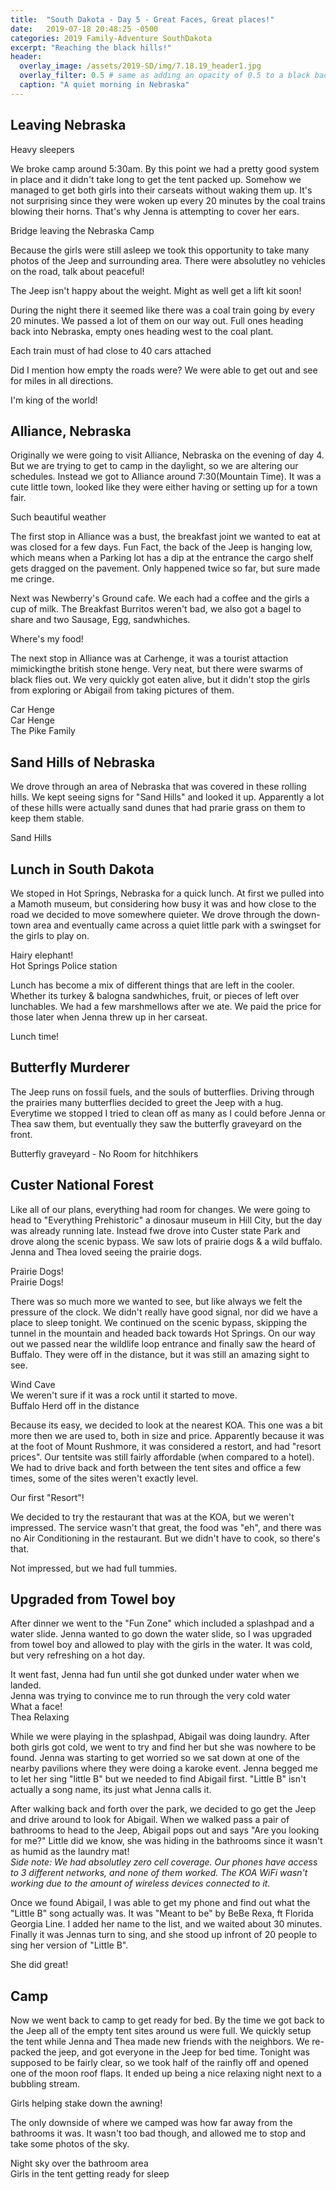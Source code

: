 ```yaml
---
title:  "South Dakota - Day 5 - Great Faces, Great places!"
date:   2019-07-18 20:48:25 -0500
categories: 2019 Family-Adventure SouthDakota
excerpt: "Reaching the black hills!"
header:
  overlay_image: /assets/2019-SD/img/7.18.19_header1.jpg
  overlay_filter: 0.5 # same as adding an opacity of 0.5 to a black background
  caption: "A quiet morning in Nebraska"
---
```

<h2 class="section-heading">Leaving Nebraska</h2>
<a href="#">
<img class="img-fluid" src="{{site.baseurl}}/assets/2019-SD\img\7.18.19_NE_girlssleeping.jpg" alt="">
</a>
<figcaption>Heavy sleepers</figcaption>
<p>We broke camp around 5:30am. By this point we had a pretty good system in place and it didn't take long to get the tent packed up. Somehow we managed to get both girls into their carseats without waking them up. It's not surprising since they were woken up every 20 minutes by the coal trains blowing their horns. That's why Jenna is attempting to cover her ears. </p>
<a href="#">
<img class="img-fluid" src="{{site.baseurl}}/assets/2019-SD\img\NE_BridgebyCamp.jpg" alt="">
</a>
<figcaption>Bridge leaving the Nebraska Camp</figcaption>

<p>Because the girls were still asleep we took this opportunity to take many photos of the Jeep and surrounding area. There were absolutley no vehicles on the road, talk about peaceful!</p>
<a href="#">
<img class="img-fluid" src="{{site.baseurl}}/assets/2019-SD\img\7.18.19_NE_JeepRunningLow.jpg" alt="">
</a>
<figcaption>The Jeep isn't happy about the weight. Might as well get a lift kit soon!</figcaption>

<p>During the night there it seemed like there was a coal train going by every 20 minutes. We passed a lot of them on our way out. Full ones heading back into Nebraska, empty ones heading west to the coal plant.</p>
<a href="#">
<img class="img-fluid" src="{{site.baseurl}}/assets/2019-SD\img\7.18.19_NE_CoalTrain.jpg" alt="">
</a>
<figcaption>Each train must of had close to 40 cars attached</figcaption>


<p>Did I mention how empty the roads were? We were able to get out and see for miles in all directions.</p>
<a href="#">
<img class="img-fluid" src="{{site.baseurl}}/assets/2019-SD\img\7.18.19_Jeep_ReachFortheSkies.jpg" alt="">
</a>
<figcaption>I'm king of the world! </figcaption>
<h2 class="section-heading">Alliance, Nebraska</h2>
<p>Originally we were going to visit Alliance, Nebraska on the evening of day 4. But we are trying to get to camp in the daylight, so we are altering our schedules. Instead we got to Alliance around 7:30(Mountain Time). It was a cute little town, looked like they were either having or setting up for a town fair.</p>
<a href="#">
<img class="img-fluid" src="{{site.baseurl}}/assets/2019-SD\img\7.18.19_Alliance_Fair.jpg" alt="">
</a>
<figcaption>Such beautiful weather</figcaption>
<p>The first stop in Alliance was a bust, the breakfast joint we wanted to eat at was closed for a few days. Fun Fact, the back of the Jeep is hanging low, which means when a Parking lot has a dip at the entrance the cargo shelf gets dragged on the pavement. Only happened twice so far, but sure made me cringe.</p>
<p> Next was Newberry's Ground cafe. We each had a coffee and the girls a cup of milk. The Breakfast Burritos weren't bad, we also got a bagel to share and two Sausage, Egg, sandwhiches.</p>
<a href="#">
<img class="img-fluid" src="{{site.baseurl}}/assets/2019-SD\img\7.18.19_Breakfast.jpg" alt="">
</a>
<figcaption>Where's my food!</figcaption>
<p> The next stop in Alliance was at Carhenge, it was a tourist attaction mimickingthe british stone henge. Very neat, but there were swarms of black flies out. We very quickly got eaten alive, but it didn't stop the girls from exploring or Abigail from taking pictures of them.</p>
<a href="#">
<img class="img-fluid" src="{{site.baseurl}}/assets/2019-SD\img\7.18.19_CarHenge1.jpg" alt="">
</a>
<figcaption>Car Henge</figcaption>
<a href="#">
<img class="img-fluid" src="{{site.baseurl}}/assets/2019-SD\img\7.18.19_Carhenge2.jpg" alt="">
</a>
<figcaption>Car Henge</figcaption>
<a href="#">
<img class="img-fluid" src="{{site.baseurl}}/assets/2019-SD\img\7.18.19_Carhenge_girls.jpg" alt="">
</a>
<figcaption>The Pike Family</figcaption>
<h2 class="section-heading">Sand Hills of Nebraska</h2>

<p>We drove through an area of Nebraska that was covered in these rolling hills. We kept seeing signs for "Sand Hills" and looked it up. Apparently a lot of these hills were actually sand dunes that had prarie grass on them to keep them stable.</p>
<a href="#">
<img class="img-fluid" src="{{site.baseurl}}/assets/2019-SD\img\7.18.19_NE_Sandhills.jpg" alt="">
</a>
<figcaption>Sand Hills</figcaption>
<h2 class="section-heading">Lunch in South Dakota</h2>
<p>We stoped in Hot Springs, Nebraska for a quick lunch. At first we pulled into a Mamoth museum, but considering how busy it was and how close to the road we decided to move somewhere quieter. We drove through the down-town area and eventually came across a quiet little park with a swingset for the girls to play on.</p>
<a href="#">
<img class="img-fluid" src="{{site.baseurl}}/assets/2019-SD\img\7.18.19_mamothMuseum.jpg" alt="">
</a>
<figcaption>Hairy elephant!</figcaption>
<a href="#">
<img class="img-fluid" src="{{site.baseurl}}/assets/2019-SD\img\7.18.19_PoliceStation.jpg" alt="">
</a>
<figcaption>Hot Springs Police station</figcaption>
<p>Lunch has become a mix of different things that are left in the cooler. Whether its turkey & balogna sandwhiches, fruit, or pieces of left over lunchables. We had a few marshmellows after we ate. We paid the price for those later when Jenna threw up in her carseat.</p>
<a href="#">
<img class="img-fluid" src="{{site.baseurl}}/assets/2019-SD\img\7.18.19_SD_LunchBreak.jpg" alt="">
</a>
<figcaption>Lunch time!</figcaption>
<h2 class="section-heading">Butterfly Murderer</h2>
<p>The Jeep runs on fossil fuels, and the souls of butterflies. Driving through the prairies many butterflies decided to greet the Jeep with a hug. Everytime we stopped I tried to clean off as many as I could before Jenna or Thea saw them, but eventually they saw the butterfly graveyard on the front.  </p>
<a href="#">
<img class="img-fluid" src="{{site.baseurl}}/assets/2019-SD\img\7.18.19_Jeep_ButterflyGraveyard.jpg" alt="">
</a>
<figcaption>Butterfly graveyard - No Room for hitchhikers</figcaption>
<h2 class="section-heading">Custer National Forest</h2>
<p>Like all of our plans, everything had room for changes. We were going to head to "Everything Prehistoric" a dinosaur museum in Hill City, but the day was already running late. Instead fwe drove into Custer state Park and drove along the scenic bypass. We saw lots of prairie dogs & a wild buffalo. Jenna and Thea loved seeing the prairie dogs.</p>
<a href="#">
<img class="img-fluid" src="{{site.baseurl}}/assets/2019-SD\img\7.18.19_Prairie_dogs.jpg" alt="">
</a>
<figcaption>Prairie Dogs!</figcaption>
<a href="#">
<img class="img-fluid" src="{{site.baseurl}}/assets/2019-SD\img\7.18.19_Prairie_dogs.jpg" alt="">
</a>
<figcaption>Prairie Dogs!</figcaption>
<p>There was so much more we wanted to see, but like always we felt the pressure of the clock. We didn't really have good signal, nor did we have a place to sleep tonight. We continued on the scenic bypass, skipping the tunnel in the mountain and headed back towards Hot Springs. On our way out we passed near the wildlife loop entrance and finally saw the heard of Buffalo. They were off in the distance, but it was still an amazing sight to see.</p>
<a href="#">
<img class="img-fluid" src="{{site.baseurl}}/assets/2019-SD\img\7.18.19_windcave_girls.jpg" alt="">
</a>
<figcaption>Wind Cave</figcaption>


<a href="#">
<img class="img-fluid" src="{{site.baseurl}}/assets/2019-SD\img\7.18.19_buffallo.JPG" alt="">
</a>
<figcaption>We weren't sure if it was a rock until it started to move.</figcaption>
<a href="#">
<img class="img-fluid" src="{{site.baseurl}}/assets/2019-SD\img\7.18.19_buffallo_herd.JPG" alt="">
</a>
<figcaption>Buffalo Herd off in the distance</figcaption>



<p>Because its easy, we decided to look at the nearest KOA. This one was a bit more then we are used to, both in size and price. Apparently because it was at the foot of Mount Rushmore, it was considered a restort, and had "resort prices". Our tentsite was still fairly affordable (when compared to a hotel). We had to drive back and forth between the tent sites and office a few times, some of the sites weren't exactly level.</p>
<a href="#">
<img class="img-fluid" src="{{site.baseurl}}/assets/2019-SD\img\7.18.19_KOAResort_entrance.jpg" alt="">
</a>
<figcaption>Our first "Resort"!</figcaption>
<p>We decided to try the restaurant that was at the KOA, but we weren't impressed. The service wasn't that great, the food was "eh", and there was no Air Conditioning in the restaurant. But we didn't have to cook, so there's that.</p>
<a href="#">
<img class="img-fluid" src="{{site.baseurl}}/assets/2019-SD\img\7.18.19_koaRestaurant.jpg" alt="">
</a>
<figcaption>Not impressed, but we had full tummies.</figcaption>
<h2 class="section-heading">Upgraded from Towel boy</h2>
<p> After dinner we went to the "Fun Zone" which included a splashpad and a water slide. Jenna wanted to go down the water slide, so I was upgraded from towel boy and allowed to play with the girls in the water. It was cold, but very refreshing on a hot day.</p>
<a href="#">
<img class="img-fluid" src="{{site.baseurl}}/assets/2019-SD\img\7.18.19_JennaDad_Slide.jpg" alt="">
</a>
<figcaption>It went fast, Jenna had fun until she got dunked under water when we landed.</figcaption>
<a href="#">
<img class="img-fluid" src="{{site.baseurl}}/assets/2019-SD\img\7.18.19_KOA_Splashpad_Dad_J_T.jpg" alt="">
</a>
<figcaption>Jenna was trying to convince me to run through the very cold water</figcaption>
<a href="#">
<img class="img-fluid" src="{{site.baseurl}}/assets/2019-SD\img\7.18.19_KOA_Splashpad_Jenna_face.jpg" alt="">
</a>
<figcaption>What a face!</figcaption>
<a href="#">
<img class="img-fluid" src="{{site.baseurl}}/assets/2019-SD\img\7.18.19_Thea_Lounging.jpg" alt="">
</a>
<figcaption>Thea Relaxing</figcaption>

<p>While we were playing in the splashpad, Abigail was doing laundry. After both girls got cold, we went to try and find her but she was nowhere to be found. Jenna was starting to get worried so we sat down at one of the nearby pavilions where they were doing a karoke event. Jenna begged me to let her sing "little B" but we needed to find Abigail first. "Little B" isn't actually a song name, its just what Jenna calls it. </p>
<p> After walking back and forth over the park, we decided to go get the Jeep and drive around to look for Abigail. When we walked pass a pair of bathrooms to head to the Jeep, Abigail pops out and says "Are you looking for me?" Little did we know, she was hiding in the bathrooms since it wasn't as humid as the laundry mat!
<br> <i>Side note: We had absolutley zero cell coverage. Our phones have access to 3 different networks, and none of them worked. The KOA WiFi wasn't working due to the amount of wireless devices connected to it.</i>
</p>
<p>Once we found Abigail, I was able to get my phone and find out what the "Little B" song actually was. It was "Meant to be" by BeBe Rexa, ft Florida Georgia Line. I added her name to the list, and we waited about 30 minutes. Finally it was Jennas turn to sing, and she stood up infront of 20 people to sing her version of "Little B".</p>
<a href="#">
<img class="img-fluid" src="{{site.baseurl}}/assets/2019-SD\img\7.18.19_KOA_JennaSinging.JPG" alt="">
</a>
<figcaption>She did great!</figcaption>
<h2 class="section-heading">Camp</h2>
<p> Now we went back to camp to get ready for bed. By the time we got back to the Jeep all of the empty tent sites around us were full. We quickly setup the tent while Jenna and Thea made new friends with the neighbors. We re-packed the jeep, and got everyone in the Jeep for bed time. Tonight was supposed to be fairly clear, so we took half of the rainfly off and opened one  of the moon roof flaps. It ended up being a nice relaxing night next to a bubbling stream.</p>
<a href="#">
<img class="img-fluid" src="{{site.baseurl}}/assets/2019-SD\img\7.18.19_KOA_TentSetup.jpg" alt="">
</a>
<figcaption>Girls helping stake down the awning!</figcaption>
<p> The only downside of where we camped was how far away from the bathrooms it was. It wasn't too bad though, and allowed me to stop and take some photos of the sky.</p>
<a href="#">
<img class="img-fluid" src="{{site.baseurl}}/assets/2019-SD\img\7.18.19_KOA_Bathroom_night.JPG" alt="">
</a>
<figcaption>Night sky over the bathroom area</figcaption>
<a href="#">
<img class="img-fluid" src="{{site.baseurl}}/assets/2019-SD\img\7.18.19_koa_bedtime.JPG" alt="">
</a>
<figcaption>Girls in the tent getting ready for sleep</figcaption>
